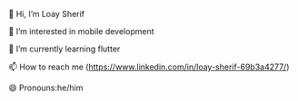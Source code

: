 👋 Hi, I’m Loay Sherif

👀 I’m interested in mobile development

🌱 I’m currently learning flutter

📫 How to reach me (https://www.linkedin.com/in/loay-sherif-69b3a4277/)

😄 Pronouns:he/him
